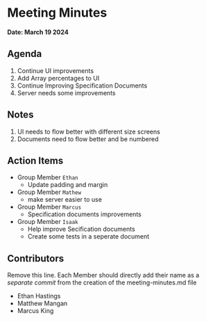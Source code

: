# Meeting Minutes
**Date: March 19 2024**

## Agenda
1. Continue UI improvements
2. Add Array percentages to UI
3. Continue Improving Specification Documents
4. Server needs some improvements

## Notes
1. UI needs to flow better with different size screens
2. Documents need to flow better and be numbered

## Action Items
* Group Member `Ethan`
    * Update padding and margin
* Group Member `Mathew`
    * make server easier to use
* Group Member `Marcus`
  * Specification documents improvements
* Group Member `Isaak`
    * Help improve Secification documents
    * Create some tests in a seperate document

## Contributors
Remove this line. Each Member should directly add their name as a _separate commit_ from the creation of the meeting-minutes.md file
* Ethan Hastings
* Matthew Mangan
* Marcus King
